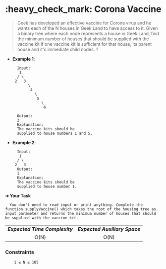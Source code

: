 <h1>:heavy_check_mark: Corona Vaccine</h1>
<blockquote>Geek has developed an effective vaccine for Corona virus and he wants each of the N houses in Geek Land to have access to it. Given a binary tree where each node represents a house in Geek Land, find the minimum number of houses that should be supplied with the vaccine kit if one vaccine kit is sufficient for that house, its parent house and it's immediate child nodes.  ?</blockquote>

* **Example 1**:<br>

        Input:
         1
        / \
       2   3 
             \
              4
                \
                 5
                   \
                    6

        Output:
        2
        Explanation:
        The vaccine kits should be 
        supplied to house numbers 1 and 5. 

* **Example 2**:<br>

        Input:
         1
        / \
       2   3 
        Output:
        1
        Explanation:
        The vaccine kits should be 
        supplied to house number 1.

**➔ Your Task**

      You don't need to read input or print anything. Complete the function supplyVaccine() which takes the root of the housing tree as input parameter and returns the minimum number of houses that should be supplied with the vaccine kit.

<table align="center">
      <tr><td><em><b>Expected Time Complexity</td> <td><em><b>Expected Auxiliary Space</td></tr>
      <tr><td align="center">O(N)</td> <td align="center">O(N)</td></tr>
</table>

### **Constraints** 
        1 ≤ N ≤ 105